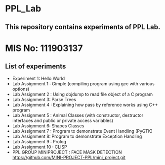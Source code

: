 # PPL_Lab
## This repository contains experiments of PPL Lab.
# MIS No: 111903137
## List of experiments
* Experiment 1: Hello World
* Lab Assignment 1 : Gimple (compiling program using gcc with various options)
* Lab Assignment 2 : Using objdump to read file object of a C program
* Lab Assignment 3: Parse Trees
* Lab Assignment 4 : Explaining how pass by reference works using C++ program
* Lab Assignment 5 : Animal Classes (with constructor, destructor interfaces and public or private access variables)
* Lab Assignment 6: Shapes Classes
* Lab Assignment 7 : Program to demonstrate Event Handling (PyGTK)
* Lab Assignment 8: Program to demonstrate Exception Handling
* Lab Assignment 9 : Prolog
* Lab Assignment 10 : CLISP
* PPL GROUP MINIPROJECT : FACE MASK DETECTION
https://github.com/MINI-PROJECT-PPL/mini_project.git
